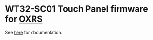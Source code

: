 # WT32-SC01 Touch Panel firmware for [OXRS](https://oxrs.io)

See [here](https://oxrs.io/docs/firmware/touch-panel-esp32.html) for documentation.
